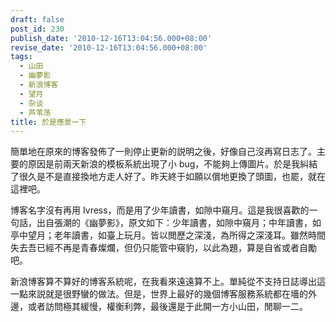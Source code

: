 ```yaml
---
draft: false
post_id: 230
publish_date: '2010-12-16T13:04:56.000+08:00'
revise_date: '2010-12-16T13:04:56.000+08:00'
tags:
  - 山田
  - 幽夢影
  - 新浪博客
  - 望月
  - 杂谈
  - 芦苇荡
title: 於是應景一下
---
```


簡單地在原來的博客發佈了一則停止更新的説明之後，好像自己沒再寫日志了。主要的原因是前兩天新浪的模板系統出現了小 bug，不能夠上傳圖片。於是我糾結了很久是不是直接換地方走人好了。昨天終于如願以償地更換了頭圖，也罷，就在這裡吧。

博客名字沒有再用 Ivress，而是用了少年讀書，如隙中窺月。這是我很喜歡的一句話，出自張潮的《幽夢影》，原文如下：少年讀書，如隙中窺月；中年讀書，如亭中望月；老年讀書，如臺上玩月。皆以閲歷之深淺，為所得之深淺耳。雖然時間失去吾已經不再是青春燦爛，但仍只能管中窺豹，以此為題，算是自省或者自勵吧。

新浪博客算不算好的博客系統呢，在我看來遠遠算不上。單純從不支持日誌導出這一點來説就是很野蠻的做法。但是，世界上最好的幾個博客服務系統都在墻的外邊，或者訪問極其緩慢，權衡利弊，最後還是于此開一方小山田，閒聊一二。
